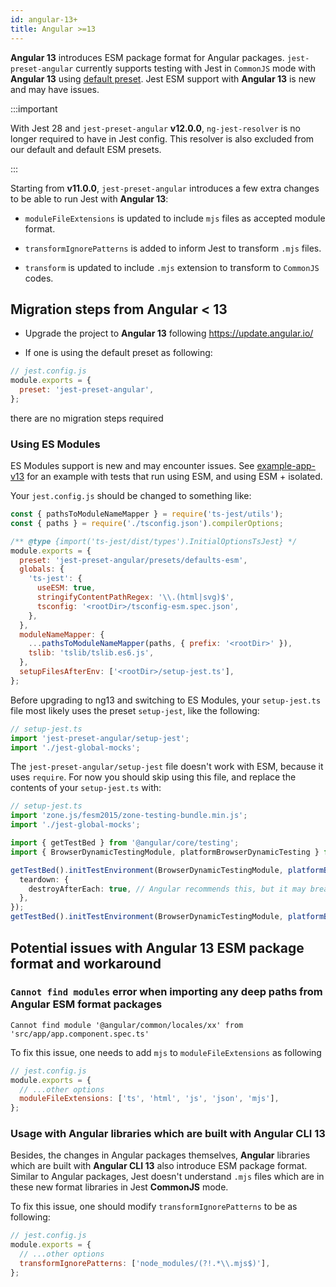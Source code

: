 ```yaml
---
id: angular-13+
title: Angular >=13
---
```


**Angular 13** introduces ESM package format for Angular packages. `jest-preset-angular`
currently supports testing with Jest in `CommonJS` mode with **Angular 13** using [default preset](../getting-started/presets.md).
Jest ESM support with **Angular 13** is new and may have issues.

:::important

With Jest 28 and `jest-preset-angular` **v12.0.0**, `ng-jest-resolver` is no longer required to have in Jest config. This
resolver is also excluded from our default and default ESM presets.

:::

Starting from **v11.0.0**, `jest-preset-angular` introduces a few extra changes to be able to run Jest with **Angular 13**:

- `moduleFileExtensions` is updated to include `mjs` files as accepted module format.

- `transformIgnorePatterns` is added to inform Jest to transform `.mjs` files.

- `transform` is updated to include `.mjs` extension to transform to `CommonJS` codes.

## Migration steps from Angular < 13

- Upgrade the project to **Angular 13** following https://update.angular.io/

- If one is using the default preset as following:

```js
// jest.config.js
module.exports = {
  preset: 'jest-preset-angular',
};
```

there are no migration steps required

### Using ES Modules

ES Modules support is new and may encounter issues. See [example-app-v13](https://github.com/thymikee/jest-preset-angular/tree/main/examples/example-app-v13) for an example with tests that run using ESM, and using ESM + isolated.

Your `jest.config.js` should be changed to something like:

```js
const { pathsToModuleNameMapper } = require('ts-jest/utils');
const { paths } = require('./tsconfig.json').compilerOptions;

/** @type {import('ts-jest/dist/types').InitialOptionsTsJest} */
module.exports = {
  preset: 'jest-preset-angular/presets/defaults-esm',
  globals: {
    'ts-jest': {
      useESM: true,
      stringifyContentPathRegex: '\\.(html|svg)$',
      tsconfig: '<rootDir>/tsconfig-esm.spec.json',
    },
  },
  moduleNameMapper: {
    ...pathsToModuleNameMapper(paths, { prefix: '<rootDir>' }),
    tslib: 'tslib/tslib.es6.js',
  },
  setupFilesAfterEnv: ['<rootDir>/setup-jest.ts'],
};
```

Before upgrading to ng13 and switching to ES Modules, your `setup-jest.ts` file most likely uses the preset `setup-jest`, like the following:

```ts
// setup-jest.ts
import 'jest-preset-angular/setup-jest';
import './jest-global-mocks';
```

The `jest-preset-angular/setup-jest` file doesn't work with ESM, because it uses `require`. For now you should skip using this file, and replace the contents of your `setup-jest.ts` with:

```ts
// setup-jest.ts
import 'zone.js/fesm2015/zone-testing-bundle.min.js';
import './jest-global-mocks';

import { getTestBed } from '@angular/core/testing';
import { BrowserDynamicTestingModule, platformBrowserDynamicTesting } from '@angular/platform-browser-dynamic/testing';

getTestBed().initTestEnvironment(BrowserDynamicTestingModule, platformBrowserDynamicTesting(), {
  teardown: {
    destroyAfterEach: true, // Angular recommends this, but it may break existing tests
  },
});
getTestBed().initTestEnvironment(BrowserDynamicTestingModule, platformBrowserDynamicTesting());
```

## Potential issues with Angular 13 ESM package format and workaround

### `Cannot find modules` error when importing any deep paths from Angular ESM format packages

```
Cannot find module '@angular/common/locales/xx' from 'src/app/app.component.spec.ts'
```

To fix this issue, one needs to add `mjs` to `moduleFileExtensions` as following

```js
// jest.config.js
module.exports = {
  // ...other options
  moduleFileExtensions: ['ts', 'html', 'js', 'json', 'mjs'],
};
```

### Usage with Angular libraries which are built with Angular CLI 13

Besides, the changes in Angular packages themselves, **Angular** libraries which are built with **Angular CLI 13** also introduce
ESM package format. Similar to Angular packages, Jest doesn't understand `.mjs` files which are in these new format
libraries in Jest **CommonJS** mode.

To fix this issue, one should modify `transformIgnorePatterns` to be as following:

```js
// jest.config.js
module.exports = {
  // ...other options
  transformIgnorePatterns: ['node_modules/(?!.*\\.mjs$)'],
};
```
